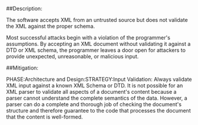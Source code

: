 ##Description:

The software accepts XML from an untrusted source but does not validate the XML against the proper schema.

Most successful attacks begin with a violation of the programmer's assumptions. By accepting an XML document without validating it against a DTD or XML schema, the programmer leaves a door open for attackers to provide unexpected, unreasonable, or malicious input.

##Mitigation:


PHASE:Architecture and Design:STRATEGY:Input Validation:
Always validate XML input against a known XML Schema or DTD. It is not possible for an XML parser to validate all aspects of a document's content because a parser cannot understand the complete semantics of the data. However, a parser can do a complete and thorough job of checking the document's structure and therefore guarantee to the code that processes the document that the content is well-formed.

